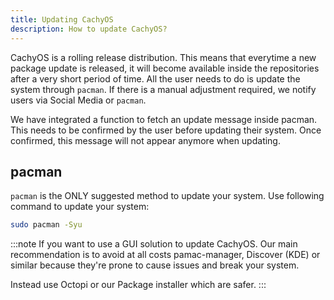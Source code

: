 ```yaml
---
title: Updating CachyOS
description: How to update CachyOS?
---
```


CachyOS is a rolling release distribution. This means that everytime a new package update is released, it will become
available inside the repositories after a very short period of time. All the user needs to do is update the system through `pacman`.
If there is a manual adjustment required, we notify users via Social Media or `pacman`.

We have integrated a function to fetch an update message inside pacman. This needs to be confirmed by the user
before updating their system. Once confirmed, this message will not appear anymore when updating.

pacman
------

`pacman` is the ONLY suggested method to update your system.
Use following command to update your system:
```bash
sudo pacman -Syu
```

:::note
If you want to use a GUI solution to update CachyOS.
Our main recommendation is to avoid at all costs pamac-manager, Discover (KDE) or similar because they're prone to cause issues and break your system.

Instead use Octopi or our Package installer which are safer.
:::